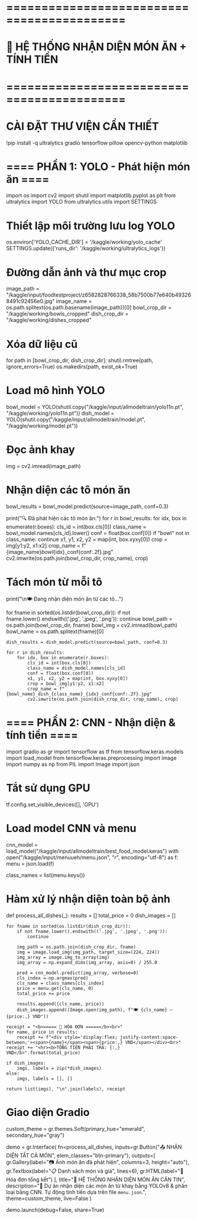 
# ===========================================
# 🍱 HỆ THỐNG NHẬN DIỆN MÓN ĂN + TÍNH TIỀN
# ===========================================

# CÀI ĐẶT THƯ VIỆN CẦN THIẾT
!pip install -q ultralytics gradio tensorflow pillow opencv-python matplotlib

# ==== PHẦN 1: YOLO - Phát hiện món ăn ====

import os
import cv2
import shutil
import matplotlib.pyplot as plt
from ultralytics import YOLO
from ultralytics.utils import SETTINGS

# Thiết lập môi trường lưu log YOLO
os.environ['YOLO_CACHE_DIR'] = '/kaggle/working/yolo_cache'
SETTINGS.update({'runs_dir': '/kaggle/working/ultralytics_logs'})

# Đường dẫn ảnh và thư mục crop
image_path = "/kaggle/input/foodtestproject/z6582828766338_58b7500b77e640b493268491c92456e0.jpg"
image_name = os.path.splitext(os.path.basename(image_path))[0]
bowl_crop_dir = "/kaggle/working/bowls_cropped"
dish_crop_dir = "/kaggle/working/dishes_cropped"

# Xóa dữ liệu cũ
for path in [bowl_crop_dir, dish_crop_dir]:
    shutil.rmtree(path, ignore_errors=True)
    os.makedirs(path, exist_ok=True)

# Load mô hình YOLO
bowl_model = YOLO(shutil.copy("/kaggle/input/allmodeltrain/yolo11n.pt", "/kaggle/working/yolo11n.pt"))
dish_model = YOLO(shutil.copy("/kaggle/input/allmodeltrain/model.pt", "/kaggle/working/model.pt"))

# Đọc ảnh khay
img = cv2.imread(image_path)

# Nhận diện các tô món ăn
bowl_results = bowl_model.predict(source=image_path, conf=0.3)

print("🔍 Đã phát hiện các tô món ăn:")
for r in bowl_results:
    for idx, box in enumerate(r.boxes):
        cls_id = int(box.cls[0])
        class_name = bowl_model.names[cls_id].lower()
        conf = float(box.conf[0])
        if "bowl" not in class_name:
            continue
        x1, y1, x2, y2 = map(int, box.xyxy[0])
        crop = img[y1:y2, x1:x2]
        crop_name = f"{image_name}_bowl_{idx}_conf{conf:.2f}.jpg"
        cv2.imwrite(os.path.join(bowl_crop_dir, crop_name), crop)

# Tách món từ mỗi tô
print("\n🍽️ Đang nhận diện món ăn từ các tô...")

for fname in sorted(os.listdir(bowl_crop_dir)):
    if not fname.lower().endswith(('.jpg', '.jpeg', '.png')):
        continue
    bowl_path = os.path.join(bowl_crop_dir, fname)
    bowl_img = cv2.imread(bowl_path)
    bowl_name = os.path.splitext(fname)[0]

    dish_results = dish_model.predict(source=bowl_path, conf=0.3)

    for r in dish_results:
        for idx, box in enumerate(r.boxes):
            cls_id = int(box.cls[0])
            class_name = dish_model.names[cls_id]
            conf = float(box.conf[0])
            x1, y1, x2, y2 = map(int, box.xyxy[0])
            crop = bowl_img[y1:y2, x1:x2]
            crop_name = f"{bowl_name}_dish_{class_name}_{idx}_conf{conf:.2f}.jpg"
            cv2.imwrite(os.path.join(dish_crop_dir, crop_name), crop)

# ==== PHẦN 2: CNN - Nhận diện & tính tiền ====

import gradio as gr
import tensorflow as tf
from tensorflow.keras.models import load_model
from tensorflow.keras.preprocessing import image
import numpy as np
from PIL import Image
import json

# Tắt sử dụng GPU
tf.config.set_visible_devices([], 'GPU')

# Load model CNN và menu
cnn_model = load_model("/kaggle/input/allmodeltrain/best_food_model.keras")
with open("/kaggle/input/menuueh/menu.json", "r", encoding="utf-8") as f:
    menu = json.load(f)

class_names = list(menu.keys())

# Hàm xử lý nhận diện toàn bộ ảnh
def process_all_dishes(_):
    results = []
    total_price = 0
    dish_images = []

    for fname in sorted(os.listdir(dish_crop_dir)):
        if not fname.lower().endswith(('.jpg', '.jpeg', '.png')):
            continue

        img_path = os.path.join(dish_crop_dir, fname)
        img = image.load_img(img_path, target_size=(224, 224))
        img_array = image.img_to_array(img)
        img_array = np.expand_dims(img_array, axis=0) / 255.0

        pred = cnn_model.predict(img_array, verbose=0)
        cls_index = np.argmax(pred)
        cls_name = class_names[cls_index]
        price = menu.get(cls_name, 0)
        total_price += price

        results.append((cls_name, price))
        dish_images.append((Image.open(img_path), f"🍽️ {cls_name} – {price:,} VND"))

    receipt = "<b>===== 🧾 HÓA ĐƠN =====</b><br>"
    for name, price in results:
        receipt += f"<div style='display:flex; justify-content:space-between;'><span>{name}</span><span>{price:,} VND</span></div><br>"
    receipt += "<hr><b>TỔNG TIỀN PHẢI TRẢ: {:,} VND</b>".format(total_price)

    if dish_images:
        imgs, labels = zip(*dish_images)
    else:
        imgs, labels = [], []

    return list(imgs), "\n".join(labels), receipt

# Giao diện Gradio
custom_theme = gr.themes.Soft(primary_hue="emerald", secondary_hue="gray")

demo = gr.Interface(
    fn=process_all_dishes,
    inputs=gr.Button("📤 NHẬN DIỆN TẤT CẢ MÓN", elem_classes="btn-primary"),
    outputs=[
        gr.Gallery(label="📷 Ảnh món ăn đã phát hiện", columns=3, height="auto"),
        gr.Textbox(label="📋 Danh sách món và giá", lines=6),
        gr.HTML(label="🧾 Hóa đơn tổng kết")
    ],
    title="🥗 HỆ THỐNG NHẬN DIỆN MÓN ĂN CĂN TIN",
    description="🚀 Dự án nhận diện các món ăn từ khay bằng YOLOv8 & phân loại bằng CNN. Tự động tính tiền dựa trên file <code>menu.json</code>.",
    theme=custom_theme,
    live=False
)

demo.launch(debug=False, share=True)
